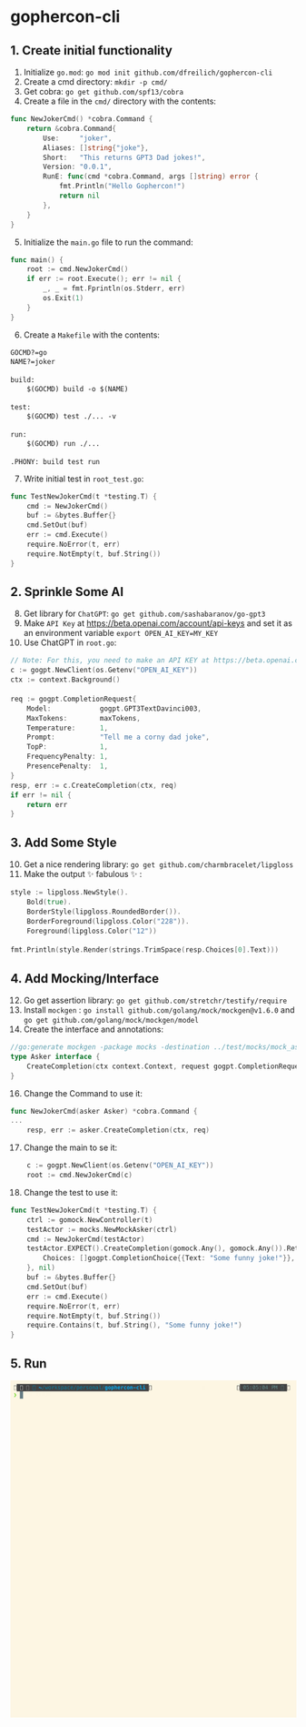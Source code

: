 # gophercon-cli

## 1. Create initial functionality
1. Initialize `go.mod`: `go mod init github.com/dfreilich/gophercon-cli`
2. Create a cmd directory: `mkdir -p cmd/`
3. Get cobra: `go get github.com/spf13/cobra`
4. Create a file in the `cmd/` directory with the contents: 
```go
func NewJokerCmd() *cobra.Command {
	return &cobra.Command{
		Use:     "joker",
		Aliases: []string{"joke"},
		Short:   "This returns GPT3 Dad jokes!",
		Version: "0.0.1",
		RunE: func(cmd *cobra.Command, args []string) error {
			fmt.Println("Hello Gophercon!")
			return nil
		},
	}
}
```
5. Initialize the `main.go` file to run the command: 
```go
func main() {
	root := cmd.NewJokerCmd()
	if err := root.Execute(); err != nil {
		_, _ = fmt.Fprintln(os.Stderr, err)
		os.Exit(1)
	}
}
```
6. Create a `Makefile` with the contents:
```
GOCMD?=go
NAME?=joker

build:
	$(GOCMD) build -o $(NAME)

test:
	$(GOCMD) test ./... -v

run:
	$(GOCMD) run ./...

.PHONY: build test run
```
7. Write initial test in `root_test.go`:
```go
func TestNewJokerCmd(t *testing.T) {
	cmd := NewJokerCmd()
	buf := &bytes.Buffer{}
	cmd.SetOut(buf)
	err := cmd.Execute()
	require.NoError(t, err)
	require.NotEmpty(t, buf.String())
}
```

## 2. Sprinkle Some AI
8. Get library for `ChatGPT`: `go get github.com/sashabaranov/go-gpt3`
9. Make `API Key` at https://beta.openai.com/account/api-keys and set it as an environment variable `export OPEN_AI_KEY=MY_KEY`
9. Use ChatGPT in `root.go`: 
```go
// Note: For this, you need to make an API KEY at https://beta.openai.com/account/api-keys
c := gogpt.NewClient(os.Getenv("OPEN_AI_KEY"))
ctx := context.Background()

req := gogpt.CompletionRequest{
    Model:            gogpt.GPT3TextDavinci003,
    MaxTokens:        maxTokens,
    Temperature:      1,
    Prompt:           "Tell me a corny dad joke",
    TopP:             1,
    FrequencyPenalty: 1,
    PresencePenalty:  1,
}
resp, err := c.CreateCompletion(ctx, req)
if err != nil {
    return err
}
```

## 3. Add Some Style
10. Get a nice rendering library: `go get github.com/charmbracelet/lipgloss`
11. Make the output :sparkles: fabulous :sparkles: :
```go
style := lipgloss.NewStyle().
    Bold(true).
    BorderStyle(lipgloss.RoundedBorder()).
    BorderForeground(lipgloss.Color("228")).
    Foreground(lipgloss.Color("12"))

fmt.Println(style.Render(strings.TrimSpace(resp.Choices[0].Text)))
```

## 4. Add Mocking/Interface
12. Go get assertion library: `go get github.com/stretchr/testify/require`
14. Install `mockgen` : `go install github.com/golang/mock/mockgen@v1.6.0` and `go get github.com/golang/mock/mockgen/model`
15. Create the interface and annotations:
```go
//go:generate mockgen -package mocks -destination ../test/mocks/mock_asker.go github.com/dfreilich/gophercon-cli/cmd Asker
type Asker interface {
	CreateCompletion(ctx context.Context, request gogpt.CompletionRequest) (response gogpt.CompletionResponse, err error)
}
```
16. Change the Command to use it: 
```go
func NewJokerCmd(asker Asker) *cobra.Command {
...
    resp, err := asker.CreateCompletion(ctx, req)
```
17. Change the main to se it: 
```go
	c := gogpt.NewClient(os.Getenv("OPEN_AI_KEY"))
	root := cmd.NewJokerCmd(c)
```
18. Change the test to use it:
```go
func TestNewJokerCmd(t *testing.T) {
	ctrl := gomock.NewController(t)
	testActor := mocks.NewMockAsker(ctrl)
	cmd := NewJokerCmd(testActor)
	testActor.EXPECT().CreateCompletion(gomock.Any(), gomock.Any()).Return(gogpt.CompletionResponse{
		Choices: []gogpt.CompletionChoice{{Text: "Some funny joke!"}},
	}, nil)
	buf := &bytes.Buffer{}
	cmd.SetOut(buf)
	err := cmd.Execute()
	require.NoError(t, err)
	require.NotEmpty(t, buf.String())
	require.Contains(t, buf.String(), "Some funny joke!")
}
```

## 5. Run
![asciicast](test_output.gif)